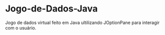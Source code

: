 # Jogo-de-Dados-Java
Jogo de dados virtual feito em Java ultilizando JOptionPane para interagir com o usuário.
